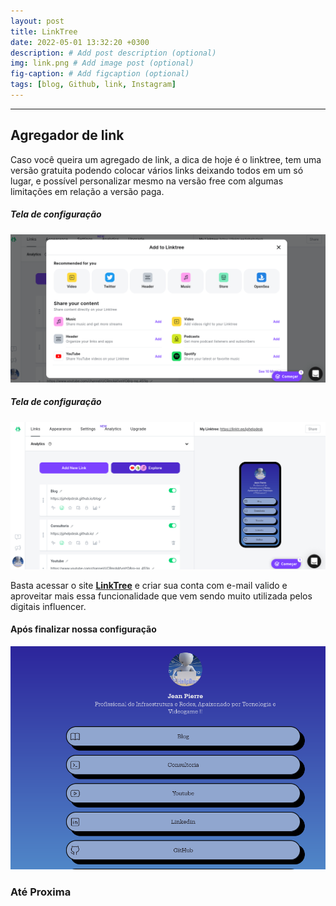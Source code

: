 ```yaml
---
layout: post
title: LinkTree
date: 2022-05-01 13:32:20 +0300
description: # Add post description (optional)
img: link.png # Add image post (optional)
fig-caption: # Add figcaption (optional)
tags: [blog, Github, link, Instagram]
---
```

---
## Agregador de link 

Caso você queira um agregado de link, a dica de hoje é o linktree, tem uma versão gratuita podendo colocar vários links deixando todos em um só lugar, e possível personalizar mesmo na versão free com algumas limitações em relação a versão paga.

##### Tela de configuração 

![Tela de Configuração ](/assets/img/lkc.png)

##### Tela de configuração

![Tela de Configuração ](/assets/img/lkc1.png)


Basta acessar o site **[LinkTree](https://linktr.ee/)** e criar sua conta com e-mail valido e aproveitar mais essa funcionalidade que vem sendo muito utilizada pelos digitais influencer. 

#### Após finalizar nossa configuração 

![Nosso linktree](/assets/img/linktree.png)

 ### **Até Proxima**